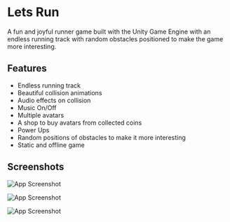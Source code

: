 
# Lets Run

A fun and joyful runner game built with the Unity Game Engine with an endless running track with random obstacles positioned to make the game more interesting.
## Features

- Endless running track
- Beautiful collision animations
- Audio effects on collision
- Music On/Off
- Multiple avatars
- A shop to buy avatars from collected coins 
- Power Ups
- Random positions of obstacles to make it more interesting
- Static and offline game



## Screenshots

![App Screenshot](https://tejasbadone.web.app/assets/img/portfolio/apps/letsrun/1-01.png)

![App Screenshot](https://tejasbadone.web.app/assets/img/portfolio/apps/letsrun/2-01.png)

![App Screenshot](https://tejasbadone.web.app/assets/img/portfolio/apps/letsrun/3-01.png)






